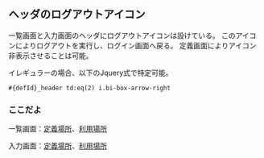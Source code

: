 ## ヘッダのログアウトアイコン

一覧画面と入力画面のヘッダにログアウトアイコンは設けている。
このアイコンによりログアウトを実行し、ログイン画面へ戻る。
定義画面によりアイコン非表示させることは可能。

イレギュラーの場合、以下のJquery式で特定可能。
```
#{defId}_header td:eq(2) i.bi-box-arrow-right
```

### ここだよ
一覧画面：[定義場所](https://efwgrp.github.io/ske_image/svg/header.logout.listPage.def.svg)、[利用場所](https://efwgrp.github.io/ske_image/svg/header.logout.listPage.svg)

入力画面：[定義場所](https://efwgrp.github.io/ske_image/svg/header.logout.inputPage.def.svg)、[利用場所](https://efwgrp.github.io/ske_image/svg/header.logout.inputPage.svg)
